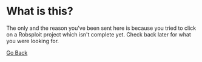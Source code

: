 # What is this?
The only and the reason you've been sent here is because you tried to click on a Robsploit project which isn't complete yet. Check back later for what you were looking for.

[Go Back](https://github.com/Robsploit)
